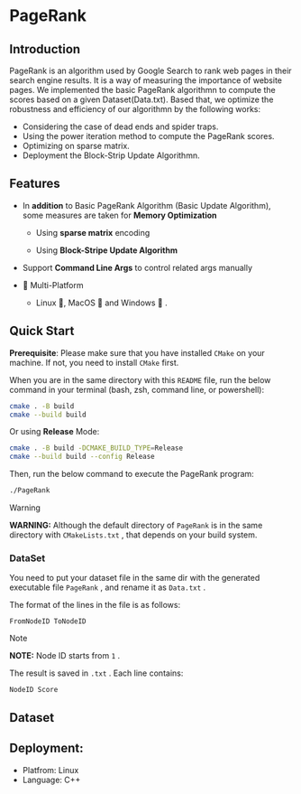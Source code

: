 # PageRank

## Introduction

PageRank is an algorithm used by Google Search to rank web pages in their search engine results. It is a way of measuring the importance of website pages.
We implemented  the basic PageRank algorithmn to compute the scores based on a given Dataset(Data.txt).
Based that, we optimize the robustness and efficiency of our algorithmn by the following works:
- Considering the case of dead ends and spider traps.
- Using the power iteration method to compute the PageRank scores.
- Optimizing on sparse matrix.
- Deployment the Block-Strip Update Algorithmn.

## Features

- In **addition** to Basic PageRank Algorithm (Basic Update Algorithm), some measures are taken for **Memory Optimization**

  - Using **sparse matrix** encoding

  - Using **Block-Stripe Update Algorithm**

- Support **Command Line Args** to control related args manually

- 🎉 Multi-Platform
  - Linux :penguin:, MacOS :apple: and Windows :checkered_flag: .


## Quick Start

**Prerequisite**: Please make sure that you have installed `CMake` on your machine. If not, you need to install `CMake` first.

When you are in the same directory with this `README` file, run the below command in your terminal (bash, zsh, command line, or powershell):

```sh
cmake . -B build
cmake --build build
```

Or using **Release** Mode:

```sh
cmake . -B build -DCMAKE_BUILD_TYPE=Release
cmake --build build --config Release
```

Then, run the below command to execute the PageRank program:

```sh
./PageRank
```

> [!WARNING]
>
> **WARNING:** Although the default directory of `PageRank` is in the same directory with `CMakeLists.txt` , that depends on your build system.

### DataSet

You need to put your dataset file in the same dir with the generated executable file `PageRank` , and rename it as `Data.txt` .

The format of the lines in the file is as follows:

```
FromNodeID ToNodeID
```

> [!NOTE]
>
> **NOTE:** Node ID starts from `1` .

The result is saved in `.txt` . Each line contains:

```
NodeID Score
```

## Dataset

## Deployment:
- Platfrom: Linux 
- Language: C++

